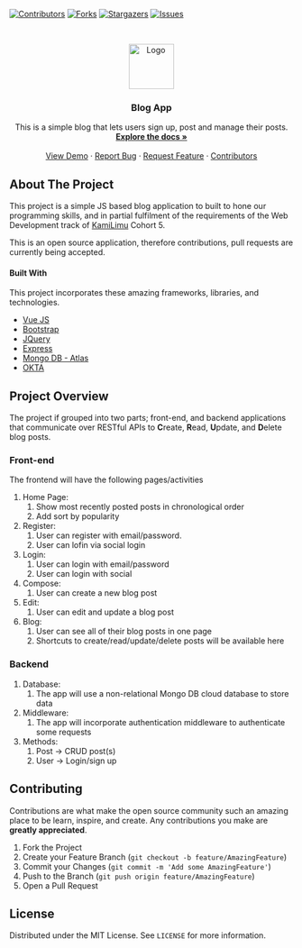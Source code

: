 <!-- PROJECT SHIELDS -->
<!--
*** I'm using markdown "reference style" links for readability.
*** Reference links are enclosed in brackets [ ] instead of parentheses ( ).
*** See the bottom of this document for the declaration of the reference variables
*** for contributors-url, forks-url, etc. This is an optional, concise syntax you may use.
*** https://www.markdownguide.org/basic-syntax/lewis-munyi#reference-style-links
-->
[![Contributors][contributors-shield]][contributors-url]
[![Forks][forks-shield]][forks-url]
[![Stargazers][stars-shield]][stars-url]
[![Issues][issues-shield]][issues-url]



<!-- PROJECT LOGO -->
<br />
<p align="center">
  <a href="https://github.com/lewis-munyi/blog-app">
    <img src="https://github.com/othneildrew/Best-README-Template/raw/master/images/logo.png" alt="Logo" width="80" height="80">
  </a>

  <h3 align="center">Blog App</h3>

  <p align="center">
    This is a simple blog that lets users sign up, post and manage their posts.
    <br />
    <a href="#"><strong>Explore the docs »</strong></a>
    <br />
    <br />
    <a href="#">View Demo</a>
    ·
    <a href="https://github.com/lewis-munyi/blog-app/issues">Report Bug</a>
    ·
    <a href="https://github.com/lewis-munyi/blog-app/issues">Request Feature</a>
    ·
    <a href="https://github.com/lewis-munyi/blog-app/graphs/contributors">Contributors</a>
  </p>
</p>



<!-- TABLE OF CONTENTS -->
<!-- ## Table of Contents -->
<!--
- [About The Project](#about-the-project)
    - [Built With](#built-with)
- [Project Overview](#project-overview)
  - [Front-end](#front-end)
  - [Backend](#backend)
- [Contributing](#contributing)
- [License](#license)



<!-- ABOUT THE PROJECT -->
## About The Project

This project is a simple JS based blog application to built to hone our programming skills, and in partial fulfilment of the requirements of the Web Development track of [KamiLimu](https://kamilimu.org) Cohort 5.

This is an open source application, therefore contributions, pull requests are currently being accepted.

#### Built With
This project incorporates these amazing frameworks, libraries, and technologies.
* [Vue JS](https://vuejs.org/)
* [Bootstrap](https://getbootstrap.com)
* [JQuery](https://jquery.com)
* [Express](https://expressjs.com/)
* [Mongo DB - Atlas](https://www.mongodb.com/cloud/atlas)
* [OKTA](https://www.okta.com/)

## Project Overview
The project if grouped into two parts; front-end, and backend applications that communicate over RESTful APIs to **C**reate, **R**ead, **U**pdate, and **D**elete blog posts.

### Front-end
The frontend will have the following pages/activities
1. Home Page:
   1. Show most recently posted posts in chronological order
   2. Add sort by popularity
2. Register:
   1. User can register with email/password.
   2. User can lofin via social login
3. Login:
   1. User can login with email/password
   2. User can login with social
4. Compose:
   1. User can create a new blog post
5. Edit:
   1. User can edit and update a blog post
6. Blog:
   1. User can see all of their blog posts in one page
   2. Shortcuts to create/read/update/delete posts will be available here

### Backend
1. Database:
   1. The app will use a non-relational Mongo DB cloud database to store data
2. Middleware:
   1. The app will incorporate authentication middleware to authenticate some requests
3. Methods:
   1. Post -> CRUD post(s)
   2. User -> Login/sign up

<!-- GETTING STARTED --
## Getting Started

This is an example of how you may give instructions on setting up your project locally.
To get a local copy up and running follow these simple example steps.

### Prerequisites

This is an example of how to list things you need to use the software and how to install them.
* npm
```sh
npm install npm@latest -g
```

### Installation

1. Get a free API Key at [https://example.com](https://example.com)
2. Clone the repo
```sh
git clone https://github.com/your_username_/Project-Name.git
```
3. Install NPM packages
```sh
npm install
```
4. Enter your API in `config.js`
```JS
const API_KEY = 'ENTER YOUR API';
```



<!-- USAGE EXAMPLES --
## Usage

Use this space to show useful examples of how a project can be used. Additional screenshots, code examples and demos work well in this space. You may also link to more resources.

_For more examples, please refer to the [Documentation](https://example.com)_



<!-- ROADMAP --
## Roadmap

See the [open issues](https://github.com/lewis-munyi/blog-app/issues) for a list of proposed features (and known issues).



<!-- CONTRIBUTING -->
## Contributing

Contributions are what make the open source community such an amazing place to be learn, inspire, and create. Any contributions you make are **greatly appreciated**.

1. Fork the Project
2. Create your Feature Branch (`git checkout -b feature/AmazingFeature`)
3. Commit your Changes (`git commit -m 'Add some AmazingFeature'`)
4. Push to the Branch (`git push origin feature/AmazingFeature`)
5. Open a Pull Request



<!-- LICENSE -->
## License

Distributed under the MIT License. See `LICENSE` for more information.



<!-- CONTACT --
## Contact

Your Name - [@your_twitter](https://twitter.com/your_username) - email@example.com

Project Link: [https://github.com/your_username/repo_name](https://github.com/your_username/repo_name)



<!-- ACKNOWLEDGEMENTS --
## Acknowledgements
* [GitHub Emoji Cheat Sheet](https://www.webpagefx.com/tools/emoji-cheat-sheet)
* [Img Shields](https://shields.io)
* [Choose an Open Source License](https://choosealicense.com)
* [GitHub Pages](https://pages.github.com)
* [Animate.css](https://daneden.github.io/animate.css)
* [Loaders.css](https://connoratherton.com/loaders)
* [Slick Carousel](https://kenwheeler.github.io/slick)
* [Smooth Scroll](https://github.com/cferdinandi/smooth-scroll)
* [Sticky Kit](http://leafo.net/sticky-kit)
* [JVectorMap](http://jvectormap.com)
* [Font Awesome](https://fontawesome.com)





<!-- MARKDOWN LINKS & IMAGES -->
<!-- https://www.markdownguide.org/basic-syntax/#reference-style-links -->
[contributors-shield]: https://img.shields.io/github/contributors/lewis-munyi/blog-app.svg?style=flat-square
[contributors-url]: https://github.com/lewis-munyi/blog-app/graphs/contributors
[forks-shield]: https://img.shields.io/github/forks/lewis-munyi/blog-app.svg?style=flat-square
[forks-url]: https://github.com/lewis-munyi/blog-app/network/members
[stars-shield]: https://img.shields.io/github/stars/lewis-munyi/blog-app.svg?style=flat-square
[stars-url]: https://github.com/lewis-munyi/blog-app/stargazers
[issues-shield]: https://img.shields.io/github/issues/lewis-munyi/blog-app.svg?style=flat-square
[issues-url]: https://github.com/lewis-munyi/blog-app/issues
[license-shield]: https://img.shields.io/github/license/lewis-munyi/blog-app.svg?style=flat-square
[license-url]: https://github.com/lewis-munyi/blog-app/blob/master/LICENSE.txt
